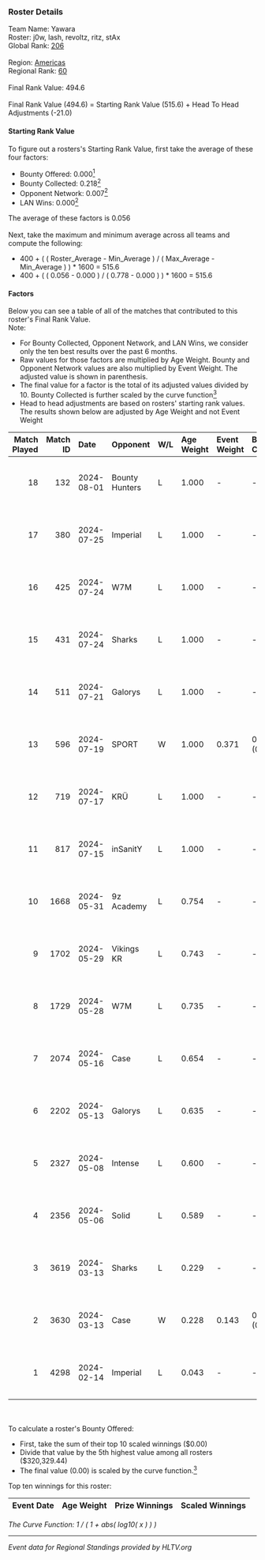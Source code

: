 ### Roster Details<br />
Team Name: Yawara<br />
Roster: j0w, lash, revoltz, ritz, stAx<br />
Global Rank: [206](../standings_global.md)<br />
<br />
Region: [Americas]( ../standings_americas.md)<br />
Regional Rank: [60]( ../standings_americas.md)<br />
<br />
Final Rank Value:  494.6<br />
<br />
Final Rank Value (494.6) = Starting Rank Value (515.6) + Head To Head Adjustments (-21.0)<br />

#### Starting Rank Value<br />
To figure out a rosters's Starting Rank Value, first take the average of these four factors:<br />
- Bounty Offered: 0.000[<sup>1</sup>](#table2)
- Bounty Collected: 0.218[<sup>2</sup>](#table1)
- Opponent Network: 0.007[<sup>2</sup>](#table1)
- LAN Wins: 0.000[<sup>2</sup>](#table1)

The average of these factors is 0.056<br />
<br />
Next, take the maximum and minimum average across all teams and compute the following:<br />
- 400 + ( ( Roster_Average - Min_Average ) / ( Max_Average - Min_Average ) ) * 1600 = 515.6
- 400 + ( ( 0.056 - 0.000 ) / ( 0.778 - 0.000 ) ) * 1600 = 515.6


#### Factors<br />
Below you can see a table of all of the matches that contributed to this roster's Final Rank Value.<br />
Note:<br />

- For Bounty Collected, Opponent Network, and LAN Wins, we consider only the ten best results over the past 6 months.
- Raw values for those factors are multiplied by Age Weight. Bounty and Opponent Network values are also multiplied by Event Weight. The adjusted value is shown in parenthesis.
- The final value for a factor is the total of its adjusted values divided by 10. Bounty Collected is further scaled by the curve function[<sup>3</sup>](#curveFunction)
- Head to head adjustments are based on rosters' starting rank values. The results shown below are adjusted by Age Weight and not Event Weight
<span id="table1"></span><br />


| Match Played | Match ID | Date       | Opponent       | W/L | Age Weight | Event Weight | Bounty Collected | Opponent Network | LAN Wins  | H2H Adj. | Roster                          |
| -: | -: | :- | :- | :- | :- | :- | :- | :- | :- | -: | :- |
|           18 |      132 | 2024-08-01 | Bounty Hunters | L   | 1.000      | -            | -                | -                | -         |    -2.48 | j0w, lash, revoltz, ritz, stAx  |
|           17 |      380 | 2024-07-25 | Imperial       | L   | 1.000      | -            | -                | -                | -         |    -0.72 | j0w, lash, revoltz, ritz, stAx  |
|           16 |      425 | 2024-07-24 | W7M            | L   | 1.000      | -            | -                | -                | -         |    -4.89 | j0w, lash, revoltz, ritz, stAx  |
|           15 |      431 | 2024-07-24 | Sharks         | L   | 1.000      | -            | -                | -                | -         |    -2.04 | j0w, lash, revoltz, ritz, stAx  |
|           14 |      511 | 2024-07-21 | Galorys        | L   | 1.000      | -            | -                | -                | -         |    -5.10 | j0w, lash, revoltz, ritz, stAx  |
|           13 |      596 | 2024-07-19 | SPORT          | W   | 1.000      | 0.371        | 0.004 (0.002)    | 0.111 (0.041)    | 0 (0.000) |    23.02 | j0w, lash, revoltz, ritz, stAx  |
|           12 |      719 | 2024-07-17 | KRÜ            | L   | 1.000      | -            | -                | -                | -         |    -3.31 | j0w, lash, revoltz, ritz, stAx  |
|           11 |      817 | 2024-07-15 | inSanitY       | L   | 1.000      | -            | -                | -                | -         |    -1.33 | j0w, lash, revoltz, ritz, stAx  |
|           10 |     1668 | 2024-05-31 | 9z Academy     | L   | 0.754      | -            | -                | -                | -         |   -11.83 | j0w, lash, ritz, stAx, Straafer |
|            9 |     1702 | 2024-05-29 | Vikings KR     | L   | 0.743      | -            | -                | -                | -         |    -3.65 | j0w, lash, perez, ritz, stAx    |
|            8 |     1729 | 2024-05-28 | W7M            | L   | 0.735      | -            | -                | -                | -         |    -4.22 | j0w, lash, perez, ritz, stAx    |
|            7 |     2074 | 2024-05-16 | Case           | L   | 0.654      | -            | -                | -                | -         |    -2.17 | j0w, lash, perez, ritz, stAx    |
|            6 |     2202 | 2024-05-13 | Galorys        | L   | 0.635      | -            | -                | -                | -         |    -2.00 | j0w, lash, perez, ritz, stAx    |
|            5 |     2327 | 2024-05-08 | Intense        | L   | 0.600      | -            | -                | -                | -         |    -4.07 | j0w, lash, perez, ritz, stAx    |
|            4 |     2356 | 2024-05-06 | Solid          | L   | 0.589      | -            | -                | -                | -         |    -2.18 | j0w, lash, perez, ritz, stAx    |
|            3 |     3619 | 2024-03-13 | Sharks         | L   | 0.229      | -            | -                | -                | -         |    -0.53 | j0w, lash, leleo, perez, stAx   |
|            2 |     3630 | 2024-03-13 | Case           | W   | 0.228      | 0.143        | 0.029 (0.001)    | 0.778 (0.025)    | 0 (0.000) |     6.54 | j0w, lash, leleo, perez, stAx   |
|            1 |     4298 | 2024-02-14 | Imperial       | L   | 0.043      | -            | -                | -                | -         |    -0.02 | j0w, lash, leleo, perez, stAx   |

<br />
<span id="table2"></span><br />
To calculate a roster's Bounty Offered:<br />

- First, take the sum of their top 10 scaled winnings ($0.00)
- Divide that value by the 5th highest value among all rosters ($320,329.44)
- The final value (0.00) is scaled by the curve function.[<sup>3</sup>](#curveFunction)

Top ten winnings for this roster:<br />

| Event Date | Age Weight | Prize Winnings | Scaled Winnings |
| :- | -: | :- | :- |


<span id="curveFunction"></span>_The Curve Function: 1 / ( 1 + abs( log10( x ) ) )_<br />

---
_Event data for Regional Standings provided by HLTV.org_<br />
